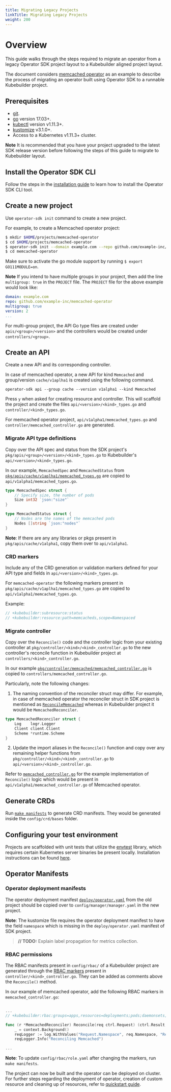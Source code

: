 ```yaml
---
title: Migrating Legacy Projects
linkTitle: Migrating Legacy Projects
weight: 200
---
```


# Overview

This guide walks through the steps required to migrate an operator from a legacy Operator SDK project layout to a Kubebuilder aligned project layout.

The document considers [memcached operator][memcached-operator] as an example to describe the process of migrating an operator built using Operator SDK to a runnable Kubebuilder project.

## Prerequisites
- [git][git_tool].
- [go][go_tool] version 17.03+.
- [kubectl][kubectl_tool] version v1.11.3+.
- [kustomize][kustomize_tool] v3.1.0+.
- Access to a Kubernetes v1.11.3+ cluster.

**Note**
It is recommended that you have your project upgraded to the latest SDK release version before following the steps of this guide to migrate to Kubebuilder layout.

## Install the Operator SDK CLI

Follow the steps in the [installation guide][install_guide] to learn how to install the Operator SDK CLI tool.

## Create a new project

Use `operator-sdk init` command to create a new project.

For example, to create a Memcached operator project:

```sh
$ mkdir $HOME/projects/memcached-operator
$ cd $HOME/projects/memcached-operator
$ operator-sdk init --domain example.com --repo github.com/example-inc/memcached-operator
$ cd memcached-operator
```

Make sure to activate the go module support by running `$ export GO111MODULE=on`.

**Note**
If you intend to have multiple groups in your project, then add the line `multigroup: true` in the `PROJECT` file. The `PROJECT` file for the above example would look like:

```YAML
domain: example.com
repo: github.com/example-inc/memcached-operator
multigroup: true
version: 2
...
```
For multi-group project, the API Go type files are created under `apis/<group>/<version>` and the controllers would be created under `controllers/<group>`.

## Create an API

Create a new API and its corresponding controller.

In case of memcached operator, a new API for kind `Memcached` and group/version  `cache/v1aplha1` is created using the following command.

`operator-sdk api --group cache --version v1alpha1 --kind Memcached`

Press `y` when asked for creating resource and controller. This will scaffold the project and create the files `api/<version>/<kind>_types.go` and `controller/<kind>_types.go`.

For memcached operator project, `api/v1alpha1/memcached_types.go` and `controller/memcached_controller.go` are generated.

### Migrate API type definitions

Copy over the API spec and status from the SDK project's `pkg/apis/<group>/<version>/<kind>_types.go` to Kubebuilder's `api/<version>/<kind>_types.go`.

In our example, `MemcachedSpec` and `MemcachedStatus` from [`pkg/apis/cache/v1aplha1/memcached_types.go`][memcached_types] are copied to `api/v1alpha1/memcached_types.go`.

```go
type MemcachedSpec struct {
	// Specify size, the number of pods
	Size int32 `json:"size"`
}

type MemcachedStatus struct {
	// Nodes are the names of the memcached pods
	Nodes []string `json:"nodes"`
}
```
**Note**:
If there are any any libraries or pkgs present in `pkg/apis/cache/v1alpha1`, copy them over to `api/v1alpha1`.

### CRD markers

Include any of the CRD generation or validation markers defined for your API type and fields in `api/<version>/<kind>_types.go`.

For `memcached-operator` the following markers present in `pkg/apis/cache/v1aplha1/memcached_types.go` are copied to `api/v1alpha1/memcached_types.go`.

Example:
```Go
// +kubebuilder:subresource:status
// +kubebuilder:resource:path=memcacheds,scope=Namespaced
```

### Migrate controller

Copy over the `Reconcile()` code and the controller logic from your existing controller at `pkg/controller/<kind>/<kind>_controller.go` to the new controller's reconcile function in Kubebuilder project at `controllers/<kind>_controller.go`.

In our example [`pkg/controller/memcached/memcached_controller.go`][memcached_controller] is copied to `controllers/memcached_controller.go`.

Particularly, note the following changes:

1. The naming convention of the reconciler struct may differ. For example, in case of memcached operator the reconciler struct in SDK project is mentioned as [`ReconcileMemcached`][sdk_reconcile_struct] whereas in Kubebuilder project it would be `MemcachedReconciler`.

```go
type MemcachedReconciler struct {
	Log    logr.Logger
	Client client.Client
	Scheme *runtime.Scheme
}
```

2. Update the import aliases in the `Reconcile()` function and copy over any remaining helper functions from `pkg/controller/<kind>/<kind>_controller.go` to `api/<version>/<kind>_controller.go`.

Refer to [`memcached_controller.go`][kb_memcached_controller] for the example implementation of `Reconcile()` logic which would be present in `api/v1alpha1/memcached_controller.go` of Memcached operator.

## Generate CRDs

Run [`make manifests`][generate_crd] to generate CRD manifests. They would be generated inside the `config/crd/bases` folder.

## Configuring your test environment

Projects are scaffolded with unit tests that utilize the [envtest](https://godoc.org/sigs.k8s.io/controller-runtime/pkg/envtest)
library, which requires certain Kubernetes server binaries be present locally.
Installation instructions can be found [here][env-test-setup].

## Operator Manifests

### Operator deployment manifests

The operator deployment manifest [`deploy/operator.yaml`][deployment_yaml] from the old project should be copied over to `config/manager/manager.yaml` in the new project.

**Note**:
The kustomize file requires the operator deployment manifest to have the field `namespace` which is missing in the `deploy/operator.yaml` manifest of SDK project.
> **// TODO:** Explain label propagation for metrics collection.

### RBAC permissions

The RBAC manifests present in `config/rbac/` of a Kubebuilder project are generated through the [RBAC markers][rbac_markers] present in `controller/<kind>_controller.go`. They can be added as comments above the `Reconcile()` method.

In our example of memcached operator, add the following RBAC markers in `memcached_controller.go`:

```Go

...
// +kubebuilder:rbac:groups=apps,resources=deployments;pods;daemonsets;replicasets;statefulsets,verbs=get;update;patch;list;create;delete;watch

func (r *MemcachedReconciler) Reconcile(req ctrl.Request) (ctrl.Result, error) {
	_ = context.Background()
	reqLogger := log.WithValues("Request.Namespace", req.Namespace, "Request.Name", req.Name)
	reqLogger.Info("Reconciling Memcached")

...
```
**Note**:
To update `config/rbac/role.yaml` after changing the markers, run `make manifests`.

The project can now be built and the operator can be deployed on cluster. For further steps regarding the deployment of operator, creation of custom resource and cleaning up of resources, refer to [quickstart guide][kb_quickstart].


[memcached-operator]:/docs/golang/quickstart/
[git_tool]: https://git-scm.com/downloads
[go_tool]: https://golang.org/dl/
[kubectl_tool]: https://github.com/kubernetes/minikube#installation
[kustomize_tool]: https://github.com/kubernetes-sigs/kustomize/blob/master/docs/INSTALL.md
[kubebuilder_install]: https://book.kubebuilder.io/quick-start.html#installation
[memcached_controller]: https://github.com/operator-framework/operator-sdk/blob/8323f56b91590c3bc8098e0024aa825e95386c8a/example/memcached-operator/memcached_controller.go.tmpl
[sdk_reconcile_struct]: https://github.com/operator-framework/operator-sdk/blob/8323f56b91590c3bc8098e0024aa825e95386c8a/example/memcached-operator/memcached_controller.go.tmpl#L74-L80
[generate_crd]: https://book.kubebuilder.io/reference/generating-crd.html?highlight=make,mani#generating-crds
[deployment_yaml]: https://github.com/operator-framework/operator-sdk-samples/blob/master/go/memcached-operator/deploy/operator.yaml
[rbac_markers]: https://book.kubebuilder.io/reference/markers/rbac.html
[memcached_cr]: https://github.com/operator-framework/operator-sdk-samples/blob/master/go/memcached-operator/deploy/crds/cache.example.com_v1alpha1_memcached_cr.yaml
[memcached_types]: https://github.com/operator-framework/operator-sdk-samples/blob/master/go/memcached-operator/pkg/apis/cache/v1alpha1/memcached_types.go
[kb_memcached_controller]: https://github.com/operator-framework/operator-sdk/blob/master/example/kb-memcached-operator/memcached_controller.go.tmpl
[kb_quickstart]: /docs/golang/quickstart/
[install_guide]: /docs/install-operator-sdk/
[env-test-setup]: /docs/golang/references/env-test-setup
